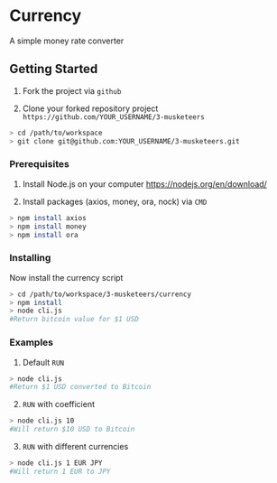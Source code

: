 # Currency

A simple money rate converter

## Getting Started

1. Fork the project via `github`

2. Clone your forked repository project `https://github.com/YOUR_USERNAME/3-musketeers`

```sh
> cd /path/to/workspace
> git clone git@github.com:YOUR_USERNAME/3-musketeers.git
```

### Prerequisites

1. Install Node.js on your computer https://nodejs.org/en/download/

2. Install packages (axios, money, ora, nock) via `CMD`

```sh
> npm install axios
> npm install money
> npm install ora
```

### Installing

Now install the currency script

```sh
> cd /path/to/workspace/3-musketeers/currency
> npm install
> node cli.js
#Return bitcoin value for $1 USD
```

### Examples

1. Default `RUN`
```sh
> node cli.js
#Return $1 USD converted to Bitcoin
```

2. `RUN` with coefficient
```sh
> node cli.js 10
#Will return $10 USD to Bitcoin
```

3. `RUN` with different currencies
```sh
> node cli.js 1 EUR JPY
#Will return 1 EUR to JPY
```
